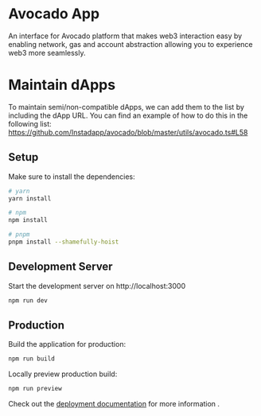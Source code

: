 # Avocado App

An interface for Avocado platform that makes web3 interaction easy by enabling network, gas and account abstraction allowing you to experience web3 more seamlessly.

# Maintain dApps

To maintain semi/non-compatible dApps, we can add them to the list by including the dApp URL. You can find an example of how to do this in the following list: https://github.com/Instadapp/avocado/blob/master/utils/avocado.ts#L58

## Setup

Make sure to install the dependencies:

```bash
# yarn
yarn install

# npm
npm install

# pnpm
pnpm install --shamefully-hoist
```

## Development Server

Start the development server on http://localhost:3000

```bash
npm run dev
```

## Production

Build the application for production:

```bash
npm run build
```

Locally preview production build:

```bash
npm run preview
```

Check out the [deployment documentation](https://nuxt.com/docs/getting-started/deployment) for more information
.
